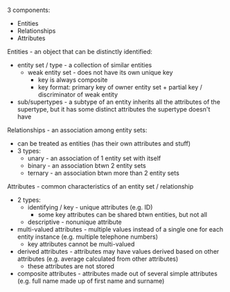 3 components:
- Entities
- Relationships
- Attributes

Entities - an object that can be distinctly identified:
- entity set / type - a collection of similar entities
	- weak entity set - does not have its own unique key
		- key is always composite
		- key format: primary key of owner entity set + partial key / discriminator of weak entity
- sub/supertypes - a subtype of an entity inherits all the attributes of the supertype, but it has some distinct attributes the supertype doesn't have

Relationships - an association among entity sets:
- can be treated as entities (has their own attributes and stuff)
- 3 types:
	- unary - an association of 1 entity set with itself
	- binary - an association btwn 2 entity sets
	- ternary - an association btwn more than 2 entity sets
 
Attributes - common characteristics of an entity set / relationship
- 2 types:
	- identifying / key - unique attributes (e.g. ID)
		- some key attributes can be shared btwn entities, but not all
	- descriptive - nonunique attribute
- multi-valued attributes - multiple values instead of a single one for each entity instance (e.g. multiple telephone numbers)
	- key attributes cannot be multi-valued
- derived attributes - attributes may have values derived based on other attributes (e.g. average calculated from other attributes)
	- these attributes are not stored
- composite attributes - attributes made out of several simple attributes (e.g. full name made up of first name and surname)

 